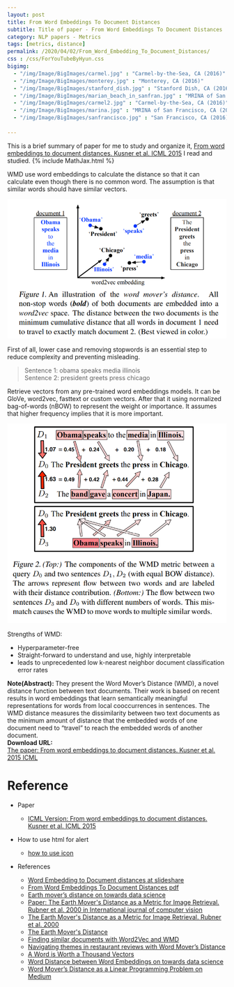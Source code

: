 ```yaml
---
layout: post
title: From Word Embeddings To Document Distances
subtitle: Title of paper - From Word Embeddings To Document Distances
category: NLP papers - Metrics
tags: [metrics, distance]
permalink: /2020/04/02/From_Word_Embedding_To_Document_Distances/
css : /css/ForYouTubeByHyun.css
bigimg: 
  - "/img/Image/BigImages/carmel.jpg" : "Carmel-by-the-Sea, CA (2016)"
  - "/img/Image/BigImages/monterey.jpg" : "Monterey, CA (2016)"
  - "/img/Image/BigImages/stanford_dish.jpg" : "Stanford Dish, CA (2016)"
  - "/img/Image/BigImages/marian_beach_in_sanfran.jpg" : "MRINA of San Francisco, CA (2016)"
  - "/img/Image/BigImages/carmel2.jpg" : "Carmel-by-the-Sea, CA (2016)"
  - "/img/Image/BigImages/marina.jpg" : "MRINA of San Francisco, CA (2016)"
  - "/img/Image/BigImages/sanfrancisco.jpg" : "San Francisco, CA (2016)"
  
---
```


This is a brief summary of paper for me to study and organize it, [From word embeddings to document distances. Kusner et al. ICML 2015](https://dl.acm.org/doi/10.5555/3045118.3045221) I read and studied. 
{% include MathJax.html %}

WMD use word embeddings to calculate the distance so that it can calculate even though there is no common word. The assumption is that similar words should have similar vectors.

![Captured from Kusner et al. publication](/img/Image/NaturalLanguageProcessing/NLPLabs/Paper_Investigation/Metrics/2020-04-02-From_Word_Embedding_To_Document_Distances/Dist1.PNG)

First of all, lower case and removing stopwords is an essential step to reduce complexity and preventing misleading.

> Sentence 1: obama speaks media illinois  
> Sentence 2: president greets press chicago  

Retrieve vectors from any pre-trained word embeddings models. It can be GloVe, word2vec, fasttext or custom vectors. After that it using normalized bag-of-words (nBOW) to represent the weight or importance. It assumes that higher frequency implies that it is more important.

![Captured from Kusner et al. publication](/img/Image/NaturalLanguageProcessing/NLPLabs/Paper_Investigation/Metrics/2020-04-02-From_Word_Embedding_To_Document_Distances/Dist2.PNG)

Strengths of WMD:
 
  - Hyperparameter-free
  - Straight-forward to understand and use, highly interpretable
  - leads to unprecedented low k-nearest neighbor document classification error rates


<div class="alert alert-info" role="alert"><i class="fa fa-info-circle"></i> <b>Note(Abstract): </b>
They present the Word Mover’s Distance (WMD), a novel distance function between text documents. Their work is based on recent results in word embeddings that learn semantically meaningful representations for words from local cooccurrences in sentences. The WMD distance
measures the dissimilarity between two text documents as the minimum amount of distance that the embedded words of one document need to
“travel” to reach the embedded words of another document. 
</div>
    
<div class="alert alert-success" role="alert"><i class="fa fa-paperclip fa-lg"></i> <b>Download URL: </b><br>
  <a href="https://dl.acm.org/doi/10.5555/3045118.304522">The paper: From word embeddings to document distances. Kusner et al. 2015 ICML</a>
</div>

# Reference 

- Paper 
  - [ICML Version: From word embeddings to document distances. Kusner et al. ICML 2015](https://dl.acm.org/doi/10.5555/3045118.3045221)
  
  
- How to use html for alert
  - [how to use icon](http://idratherbewriting.com/documentation-theme-jekyll/mydoc_icons.html)
  
- References
  - [Word Embedding to Document distances at slideshare](https://www.slideshare.net/GaneshBorle/word-embedding-to-document-distances)
  - [From Word Embeddings To Document Distances pdf](https://stat.snu.ac.kr/idea/seminar/20180426/RNN_tex.pdf)
  - [Earth mover’s distance on towards data science](https://towardsdatascience.com/earth-movers-distance-68fff0363ef2)
  - [Paper: The Earth Mover's Distance as a Metric for Image Retrieval. Rubner et al. 2000 in International journal of computer vision](http://robotics.stanford.edu/~rubner/papers/rubnerIjcv00.pdf)
  - [The Earth Mover's Distance as a Metric for Image Retrieval. Rubner et al. 2000](https://www.cs.cmu.edu/~efros/courses/LBMV07/Papers/rubner-jcviu-00.pdf)
  - [The Earth Mover's Distance](http://homepages.inf.ed.ac.uk/rbf/CVonline/LOCAL_COPIES/RUBNER/emd.htm)
  - [Finding similar documents with Word2Vec and WMD](https://markroxor.github.io/gensim/static/notebooks/WMD_tutorial.html)
  - [Navigating themes in restaurant reviews with Word Mover’s Distance](http://tech.opentable.com/2015/08/11/navigating-themes-in-restaurant-reviews-with-word-movers-distance/)
  - [A Word is Worth a Thousand Vectors](https://multithreaded.stitchfix.com/blog/2015/03/11/word-is-worth-a-thousand-vectors/)
  - [Word Distance between Word Embeddings on towards data science](https://towardsdatascience.com/word-distance-between-word-embeddings-cc3e9cf1d632)
  - [Word Mover’s Distance as a Linear Programming Problem on Medium](https://medium.com/@stephenhky/word-movers-distance-as-a-linear-programming-problem-6b0c2658592e)



























